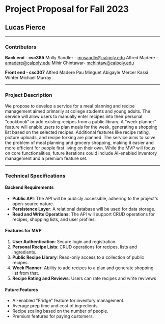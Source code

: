 

# Project Proposal for Fall 2023
## Lucas Pierce

---

### Contributors
**Back end - csc365**
Molly Sandler - mosandle@calpoly.edu
Alfred Madere - amadere@calpoly.edu
Mihir Chintawar- mchintaw@calpoly.edu

**Front end - csc307**
Alfred Madere
Pau Minguet
Abigayle Mercer
Kassi Winter
Michael Murray

---

### Project Description

We propose to develop a service for a meal planning and recipe management  aimed primarily at college students and young adults. The service will allow users to manually enter recipes into their personal "cookbook" or add existing recipes from a public library. A "week planner" feature will enable users to plan meals for the week, generating a shopping list based on the selected recipes. Additional features like recipe rating, picture uploads, and recipe forking are planned. The service aims to solve the problem of meal planning and grocery shopping, making it easier and more efficient for people first living on their own. While the MVP will focus on core functionalities, future iterations could include AI-enabled inventory management and a premium feature set.

---

### Technical Specifications

#### Backend Requirements
- **Public API**: The API will be publicly accessible, adhering to the project's open-source nature.
- **Persistence Layer**: A relational database will be used for data storage.
- **Read and Write Operations**: The API will support CRUD operations for recipes, shopping lists, and user profiles.

#### Features for MVP
1. **User Authentication**: Secure login and registration.
2. **Personal Recipe Lists**: CRUD operations for recipes, lists and ingredients.
3. **Public Recipe Library**: Read-only access to a collection of public recipes.
4. **Week Planner**: Ability to add recipes to a plan and generate shopping list from that.
5. **Recipe Rating and Reviews**: Users can rate recipes and write revivews
   
#### Future Features
- AI-enabled "Fridge" feature for inventory management.
- Average prep time and cost of ingredients.
- Recipe scaling based on the number of people.
- Premium features for paying customers.


